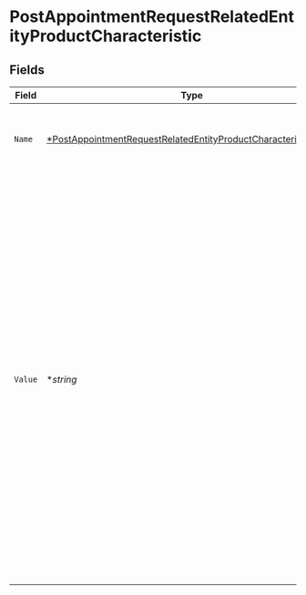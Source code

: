 # PostAppointmentRequestRelatedEntityProductCharacteristic


## Fields

| Field                                                                                                                                                                                                                                                                                                                                                                                                                                                                                                                                                             | Type                                                                                                                                                                                                                                                                                                                                                                                                                                                                                                                                                              | Required                                                                                                                                                                                                                                                                                                                                                                                                                                                                                                                                                          | Description                                                                                                                                                                                                                                                                                                                                                                                                                                                                                                                                                       | Example                                                                                                                                                                                                                                                                                                                                                                                                                                                                                                                                                           |
| ----------------------------------------------------------------------------------------------------------------------------------------------------------------------------------------------------------------------------------------------------------------------------------------------------------------------------------------------------------------------------------------------------------------------------------------------------------------------------------------------------------------------------------------------------------------- | ----------------------------------------------------------------------------------------------------------------------------------------------------------------------------------------------------------------------------------------------------------------------------------------------------------------------------------------------------------------------------------------------------------------------------------------------------------------------------------------------------------------------------------------------------------------- | ----------------------------------------------------------------------------------------------------------------------------------------------------------------------------------------------------------------------------------------------------------------------------------------------------------------------------------------------------------------------------------------------------------------------------------------------------------------------------------------------------------------------------------------------------------------- | ----------------------------------------------------------------------------------------------------------------------------------------------------------------------------------------------------------------------------------------------------------------------------------------------------------------------------------------------------------------------------------------------------------------------------------------------------------------------------------------------------------------------------------------------------------------- | ----------------------------------------------------------------------------------------------------------------------------------------------------------------------------------------------------------------------------------------------------------------------------------------------------------------------------------------------------------------------------------------------------------------------------------------------------------------------------------------------------------------------------------------------------------------- |
| `Name`                                                                                                                                                                                                                                                                                                                                                                                                                                                                                                                                                            | [*PostAppointmentRequestRelatedEntityProductCharacteristicName](../../models/shared/postappointmentrequestrelatedentityproductcharacteristicname.md)                                                                                                                                                                                                                                                                                                                                                                                                              | :heavy_minus_sign:                                                                                                                                                                                                                                                                                                                                                                                                                                                                                                                                                | Product characteristic <i>name</i>. </b>Note: This field is passed when <i>characteristic</i> list is passed in request.<br/>                                                                                                                                                                                                                                                                                                                                                                                                                                     | AccessTechnology                                                                                                                                                                                                                                                                                                                                                                                                                                                                                                                                                  |
| `Value`                                                                                                                                                                                                                                                                                                                                                                                                                                                                                                                                                           | **string*                                                                                                                                                                                                                                                                                                                                                                                                                                                                                                                                                         | :heavy_minus_sign:                                                                                                                                                                                                                                                                                                                                                                                                                                                                                                                                                | Product characteristic <i>value</i>.</br> Note: This field is passed when <i>characteristic</i> list is passed in request.</br><br/>Below are possible values when 'AccessTechnology' is passed in <i>characteristic.name</i>,<br/> <ul><li>'Generic Ethernet Access'.</li><li>      'Generic Ethernet Access' – FTTP.</li><li><br/> 'SOGEA Existing Line'.</li><li>                       'SOGEA New Line'.</li><li>SOGEA GFAST New Line</li><li>SOGEA GFAST Existing Line</li><li>FTTC</li><li>FTTC GFAST</li><li>FTTC Sim2</li><li>FTTC GFAST Sim2</li><li>FTTP</li></ul><br/> | Generic Ethernet Access                                                                                                                                                                                                                                                                                                                                                                                                                                                                                                                                           |